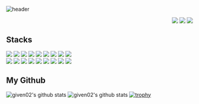 ![header](https://capsule-render.vercel.app/api?type=rounded&color=gradient&text=Lee%20Joon%20Yeong👋&animation=twinkling&fontSize=40&fontAlignY=50&fontAlign=50&height=150&desc=Full%20Stack%20Enginner&descAlign=60&descAlignY=70)

<div align="right">
  
<!--  [![Hits](https://hits.seeyoufarm.com/api/count/incr/badge.svg?url=https%3A%2F%2Fgithub.com%2Fgiven02&count_bg=%23232323&title_bg=%23555555&icon=&icon_color=%23E7E7E7&title=hits&edge_flat=false)](https://hits.seeyoufarm.com) -->
  <a href="https://www.instagram.com/2oooon0"><img src="https://img.shields.io/badge/Instagram-E4405F?style=round-square&logo=instagram&logoColor=white"/></a>
  <a href="https://velog.io/@given02"><img src="https://img.shields.io/badge/Velog-20C997?style=round-square&logo=velog&logoColor=white"/></a>
  <a href="https://given02.tistory.com/"><img src="https://img.shields.io/badge/Tistory-000000?style=round-square&logo=tistory&logoColor=white"/></a>
</div>

## Stacks
<div>
  <div>
    <img src="https://img.shields.io/badge/Java-007396?style=round-square&logo=OpenJDK&logoColor=white"/>
    <img src="https://img.shields.io/badge/Spring-6DB33F?style=round-square&logo=Spring&logoColor=white">
    <img src="https://img.shields.io/badge/Spring boot-6DB33F?style=round-square&logo=springboot&logoColor=white">
    <img src="https://img.shields.io/badge/PHP-777BB4?style=round-square&logo=php&logoColor=white"/>
    <img src="https://img.shields.io/badge/Javascript-F7DF1E?style=round-square&logo=javascript&logoColor=black">
    <img src="https://img.shields.io/badge/Node.js-339933?style=round-square&logo=node.js&logoColor=white">
    <img src="https://img.shields.io/badge/Express-000000?style=round-square&logo=express&logoColor=white">
    <img src="https://img.shields.io/badge/React-61DAFB?style=round-square&logo=react&logoColor=black">
    <img src="https://img.shields.io/badge/jQuery-0769AD?style=round-square&logo=jquery&logoColor=black">
  </div>
  <div>
    <img src="https://img.shields.io/badge/Docker-2496ED?style=round-square&logo=Docker&logoColor=white"/>
    <img src="https://img.shields.io/badge/NGINX-009639?style=round-square&logo=nginx&logoColor=white"/>
    <img src="https://img.shields.io/badge/Jenkins-D24939?style=round-square&logo=jenkins&logoColor=white"/>
    <img src="https://img.shields.io/badge/PM2-2B037A?style=round-square&logo=pm2&logoColor=white"/>
    <img src="https://img.shields.io/badge/AWS EC2-FF9900?style=round-square&logo=amazonec2&logoColor=white"/>
    <img src="https://img.shields.io/badge/AWS S3-569A31?style=round-square&logo=amazons3&logoColor=white"/>
    <img src="https://img.shields.io/badge/MySQL-4479A1?style=round-square&logo=mysql&logoColor=white">
    <img src="https://img.shields.io/badge/MariaDB-003545?style=round-square&logo=mariaDB&logoColor=white">
    <img src="https://img.shields.io/badge/MongoDB-47A248?style=round-square&logo=MongoDB&logoColor=white">
  </div>
<!--   </div>
    <img src="https://img.shields.io/badge/Typescript-3178C6?style=round-square&logo=typescript&logoColor=white">
    <img src="https://img.shields.io/badge/Next.js-000000?style=round-square&logo=next.js&logoColor=white">
    <img src="https://img.shields.io/badge/Kubernetes-326ce5?style=round-square&logo=kubernetes&logoColor=white">
    <img src="https://img.shields.io/badge/Elasticsearch-005571?style=round-square&logo=elasticsearch&logoColor=white">
    <img src="https://img.shields.io/badge/Redis-DC382D?style=round-square&logo=redis&logoColor=white">
    <img src="https://img.shields.io/badge/Kotlin-7F52FF?style=round-square&logo=kotlin&logoColor=white">
    <img src="https://img.shields.io/badge/Python-3776AB?style=round-square&logo=python&logoColor=white">
    <img src="https://img.shields.io/badge/Flask-000000?style=round-square&logo=flask&logoColor=white">
    <img src="https://img.shields.io/badge/Ruby-CC342D?style=round-square&logo=ruby&logoColor=white">
    <img src="https://img.shields.io/badge/Ruby on Rails-D30001?style=round-square&logo=rubyonrails&logoColor=white">
</div>
  <div>
    <img src="https://img.shields.io/badge/CSS3-1572B6?style=round-square&logo=css3&logoColor=white">
    <img src="https://img.shields.io/badge/HTML5-E34F26?style=round-square&logo=html5&logoColor=white">
    <img src="https://img.shields.io/badge/Styled Components-DB7093?style=round-square&logo=styledcomponents&logoColor=white">
    <img src="https://img.shields.io/badge/Redux-764ABC?style=for-the-badge&logo=redux&logoColor=white">
    <img src="https://img.shields.io/badge/Axios-5A29E4?style=for-the-badge&logo=axios&logoColor=white">
    <img src="https://img.shields.io/badge/PWA-5A0FC8?style=for-the-badge&logo=pwa&logoColor=white">
    <img src="https://img.shields.io/badge/JPA-59666C?style=round-square&logo=hibernate&logoColor=white">
    <img src="https://img.shields.io/badge/Mongoose-880000?style=round-square&logo=mongoose&logoColor=white">
    <img src="https://img.shields.io/badge/SQLAlchemy-D71F00?style=round-square&logo=sqlalchemy&logoColor=white">
    <img src="https://img.shields.io/badge/Spring REST Docs-6DB33F?style=round-square&logo=spring&logoColor=white"/>
    <img src="https://img.shields.io/badge/Swagger-85EA2D?style=round-square&logo=swagger&logoColor=black"/>
    <img src="https://img.shields.io/badge/Postman-FF6C37?style=round-square&logo=postman&logoColor=white"/>
    <img src="https://img.shields.io/badge/Firebase-FFCA28?style=round-square&logo=firebase&logoColor=white">
    <img src="https://img.shields.io/badge/Figma-F24E1E?style=round-square&logo=figma&logoColor=white"/>
    <img src="https://img.shields.io/badge/Jira-0052CC?style=round-square&logo=jira&logoColor=white"/>
    <img src="https://img.shields.io/badge/Confluence-172B4D?style=round-square&logo=confluence&logoColor=white"/>
  </div> -->
</div>

## My Github
![given02's github stats](https://github-readme-stats.vercel.app/api?username=given02&show_icons=true&theme=transparent)
![given02's github stats](https://github-readme-stats.vercel.app/api/top-langs/?username=given02&show_icons=true&theme=transparent&layout=compact)
[![trophy](https://github-profile-trophy.vercel.app/?username=given02&row=1&column=7)](https://github.com/ryo-ma/github-profile-trophy)
